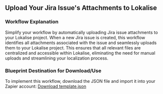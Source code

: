 ## Upload Your Jira Issue's Attachments to Lokalise  

### Workflow Explanation  

Simplify your workflow by automatically uploading Jira issue attachments to your Lokalise project. When a new Jira issue is created, this workflow identifies all attachments associated with the issue and seamlessly uploads them to your Lokalise project. This ensures that all relevant files are centralized and accessible within Lokalise, eliminating the need for manual uploads and streamlining your localization process.  


### Blueprint Destination for Download/Use  

To implement this workflow, download the JSON file and import it into your Zapier account: [Download template.json](template.json)  
